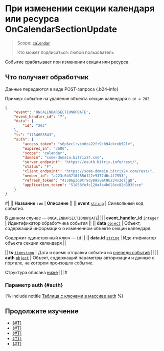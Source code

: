# При изменении секции календаря или ресурса OnCalendarSectionUpdate

> Scope: [`calendar`](../../scopes/permissions.md)
>
> Кто может подписаться: любой пользователь

Событие срабатывает при изменении секции или ресурса.

## Что получает обработчик

Данные передаются в виде POST-запроса {.b24-info}

Пример: событие на удаление объекта секции календаря с `id = 202`.

```json
{
    "event": "ONCALENDARSECTIONUPDATE",
    "event_handler_id": "7",
    "data": {
        "id": "202"
    },
    "ts": "1734608543",
    "auth": {
        "access_token": "s6p6eclrvim6da22ft9ch94ekreb52lv",
        "expires_in": "3600",
        "scope": "calendar",
        "domain": "some-domain.bitrix24.com",
        "server_endpoint": "https://oauth.bitrix.info/rest/",
        "status": "F",
        "client_endpoint": "https://some-domain.bitrix24.com/rest/",
        "member_id": "a223c6b3710f85df22e9377d6c4f7553",
        "refresh_token": "4s386p3q0tr8dy89xvmt96234v3dljg8",
        "application_token": "51856fefc120afa4b628cc82d3935cce"
    }
}
```

#|
|| **Название**
`тип` | **Описание** ||
|| **event**
[`string`][1] | Символьный код события.

В данном случае — `ONCALENDARSECTIONUPDATE`||
|| **event_handler_id**
[`integer`][1] | Идентификатор обработчика события ||
|| **data**
[`object`][1] | Объект, содержащий информацию о измененном объекте секции календаря.

Содержит единственный ключ — `id` ||
|| **data.id**
[`string`][1] | Идентификатор объекта секции календаря ||

|| **ts**
[`timestamp`][1] | Дата и время отправки события из [очереди событий](../../events/index.md) ||
|| **auth**
[`object`][1] | Объект, содержащий параметры авторизации и данные о портале, на котором произошло событие.

Структура описана [ниже](#auth) ||
|#

### Параметр auth {#auth}

{% include notitle [Таблица с ключами в массиве auth](../../../_includes/auth-params-in-events.md) %}

## Продолжите изучение 

- [{#T}](../../events/index.md)
- [{#T}](../../events/event-bind.md)
- [{#T}](./index.md)
- [{#T}](./on-calendar-section-add.md)
- [{#T}](./on-calendar-section-delete.md)

[1]: ../../data-types.md